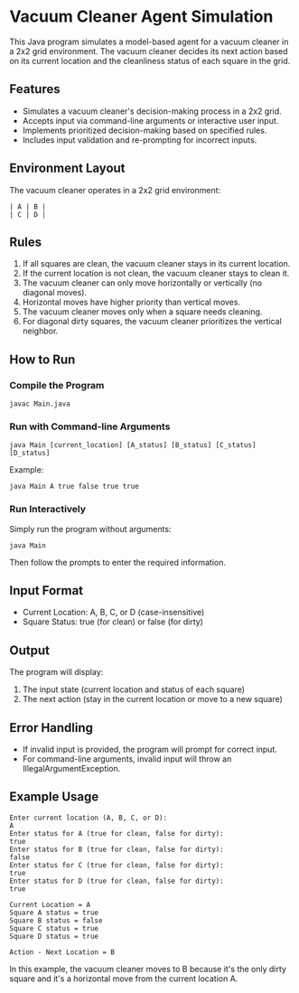 # Vacuum Cleaner Agent Simulation

This Java program simulates a model-based agent for a vacuum cleaner in a 2x2 grid environment. The vacuum cleaner decides its next action based on its current location and the cleanliness status of each square in the grid.

## Features

- Simulates a vacuum cleaner's decision-making process in a 2x2 grid.
- Accepts input via command-line arguments or interactive user input.
- Implements prioritized decision-making based on specified rules.
- Includes input validation and re-prompting for incorrect inputs.

## Environment Layout

The vacuum cleaner operates in a 2x2 grid environment:

```
| A | B |
| C | D |
```

## Rules

1. If all squares are clean, the vacuum cleaner stays in its current location.
2. If the current location is not clean, the vacuum cleaner stays to clean it.
3. The vacuum cleaner can only move horizontally or vertically (no diagonal moves).
4. Horizontal moves have higher priority than vertical moves.
5. The vacuum cleaner moves only when a square needs cleaning.
6. For diagonal dirty squares, the vacuum cleaner prioritizes the vertical neighbor.

## How to Run

### Compile the Program

```
javac Main.java
```

### Run with Command-line Arguments

```
java Main [current_location] [A_status] [B_status] [C_status] [D_status]
```

Example:
```
java Main A true false true true
```

### Run Interactively

Simply run the program without arguments:

```
java Main
```

Then follow the prompts to enter the required information.

## Input Format

- Current Location: A, B, C, or D (case-insensitive)
- Square Status: true (for clean) or false (for dirty)

## Output

The program will display:
1. The input state (current location and status of each square)
2. The next action (stay in the current location or move to a new square)

## Error Handling

- If invalid input is provided, the program will prompt for correct input.
- For command-line arguments, invalid input will throw an IllegalArgumentException.

## Example Usage

```
Enter current location (A, B, C, or D):
A
Enter status for A (true for clean, false for dirty):
true
Enter status for B (true for clean, false for dirty):
false
Enter status for C (true for clean, false for dirty):
true
Enter status for D (true for clean, false for dirty):
true

Current Location = A
Square A status = true
Square B status = false
Square C status = true
Square D status = true

Action - Next Location = B
```

In this example, the vacuum cleaner moves to B because it's the only dirty square and it's a horizontal move from the current location A.
